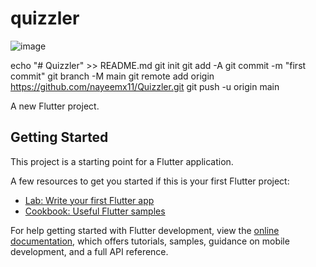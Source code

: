 # quizzler

![image](https://github.com/nayeemx11/Quizzler/assets/63298176/706e077c-af32-4e21-9eb4-0a5380fbb2fc)


echo "# Quizzler" >> README.md
git init
git add -A
git commit -m "first commit"
git branch -M main
git remote add origin https://github.com/nayeemx11/Quizzler.git
git push -u origin main

A new Flutter project.

## Getting Started

This project is a starting point for a Flutter application.

A few resources to get you started if this is your first Flutter project:

- [Lab: Write your first Flutter app](https://docs.flutter.dev/get-started/codelab)
- [Cookbook: Useful Flutter samples](https://docs.flutter.dev/cookbook)

For help getting started with Flutter development, view the
[online documentation](https://docs.flutter.dev/), which offers tutorials,
samples, guidance on mobile development, and a full API reference.
